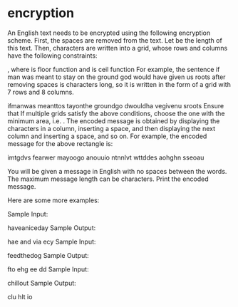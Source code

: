 # encryption
 An English text needs to be encrypted using the following encryption scheme.
 First, the spaces are removed from the text. Let  be the length of this text.
 Then, characters are written into a grid, whose rows and columns have the following constraints:
 
 , where  is floor function and  is ceil function
 For example, the sentence if man was meant to stay on the ground god would have given us roots after removing spaces is  characters long, so it is written in the form of a grid with 7 rows and 8 columns.
 
 ifmanwas
 meanttos
 tayonthe
 groundgo
 dwouldha
 vegivenu
 sroots
 Ensure that
 If multiple grids satisfy the above conditions, choose the one with the minimum area, i.e. .
 The encoded message is obtained by displaying the characters in a column, inserting a space, and then displaying the next column and inserting a space, and so on. For example, the encoded message for the above rectangle is:
 
 imtgdvs fearwer mayoogo anouuio ntnnlvt wttddes aohghn sseoau
 
 You will be given a message in English with no spaces between the words. The maximum message length can be  characters. Print the encoded message.
 
 Here are some more examples:
 
 Sample Input:
 
 haveaniceday
 Sample Output:
 
 hae and via ecy
 Sample Input:
 
 feedthedog
 Sample Output:
 
 fto ehg ee dd
 Sample Input:
 
 chillout
 Sample Output:
 
 clu hlt io
